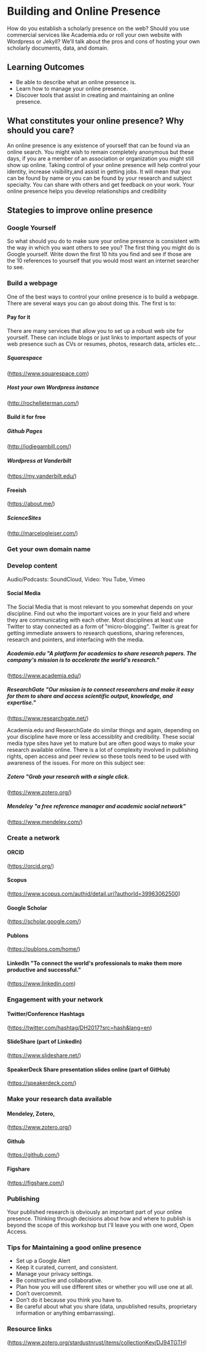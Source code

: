 
# Building and Online Presence

How do you establish a scholarly presence on the web? Should you use commercial services like Academia.edu or roll your own website with Wordpress or Jekyll? We’ll talk about the pros and cons of hosting your own scholarly documents, data, and domain.

## Learning Outcomes

* Be able to describe what an online presence is.
* Learn how to manage your online presence.
* Discover tools that assist in creating and maintaining an online presence.


## What constitutes your online presence? Why should you care?

An online presence is any existence of yourself that can be found via an online search. You might wish to remain completely anonymous but these days, if you are a member of an association or organization you might still show up online. Taking control of your online presence will help control your identity, increase visibility,and assist in getting jobs. It will mean that you can be found by name or you can be found by your research and subject specialty. You can share with others and get feedback on your work. Your online presence helps you develop relationships and credibility

## Stategies to improve online presence


### Google Yourself
So what should you do to make sure your online presence is consistent with the way in which you want others to see you? The first thing you might do is Google yourself. Write down the first 10 hits you find and see if those are the 10 references to yourself that you would most want an internet searcher to see.

### Build a webpage

One of the best ways to control your online presence is to build a webpage. There are several ways you can go about doing this. The first is to:

#### Pay for it

There are many services that allow you to set up a robust web site for yourself. These can include blogs or just links to important aspects of your web presence such as CVs or resumes, photos, research data, articles etc...
##### Squarespace
(https://www.squarespace.com)

##### Host your own Wordpress instance
(http://rochelleterman.com/)


#### Build it for free

##### Github Pages
(http://jodiegambill.com/)

##### Wordpress at Vanderbilt
(https://my.vanderbilt.edu/)

#### Freeish
(https://about.me/)

##### ScienceSites
(http://marcelogleiser.com/)

### Get your own domain name

### Develop content 
Audio/Podcasts: SoundCloud, Video: You Tube, Vimeo

#### Social Media
The Social Media that is most relevant to you somewhat depends on your discipline. Find out who the important voices are in your field and where they are communicating with each other.  Most disciplines at least use Twitter to stay connected as a form of "micro-blogging". Twitter is great for getting immediate answers to research questions, sharing references, research and pointers, and interfacing with the media.


##### Academia.edu "A platform for academics to share research papers. The company's mission is to accelerate the world's research."
(https://www.academia.edu/)

##### ResearchGate "Our mission is to connect researchers and make it easy for them to share and access scientific output, knowledge, and expertise."
(https://www.researchgate.net/)

Academia.edu and ResearchGate do similar things and again, depending on your discipline have more or less accessiblity and credibility. These social media type sites have yet to mature but are often good ways to make your research available online. There is a lot of complexity involved in publishing rights, open access and peer review so these tools need to be used with awareness of the issues. For more on this subject see:


##### Zotero "Grab your research with a single click.
(https://www.zotero.org/)

##### Mendeley "a free reference manager and academic social network"
(https://www.mendeley.com/)

### Create a network

#### ORCID
(https://orcid.org/)
#### Scopus
(https://www.scopus.com/authid/detail.uri?authorId=39963062500)
#### Google Scholar
(https://scholar.google.com/)
#### Publons
(https://publons.com/home/)
#### LinkedIn "To connect the world's professionals to make them more productive and successful."
(https://www.linkedin.com)

### Engagement with your network
#### Twitter/Conference Hashtags
(https://twitter.com/hashtag/DH2017?src=hash&lang=en)

#### SlideShare (part of LinkedIn)
(https://www.slideshare.net/)
#### SpeakerDeck Share presentation slides online (part of GitHub)
(https://speakerdeck.com/)


### Make your research data available

#### Mendeley, Zotero,
(https://www.zotero.org/)

#### Github
(https://github.com/)

#### Figshare
(https://figshare.com/)

### Publishing

Your published research is obviously an important part of your online presence. Thinking through decisions about how and where to publish is beyond the scope of this workshop but I'll leave you with one word, Open Access.

### Tips for Maintaining a good online presence

* Set up a Google Alert
* Keep it curated, current, and consistent.
* Manage your privacy settings.
* Be constructive and collaborative.
* Plan how you will use different sites or whether you will use one at all.
* Don’t overcommit.
* Don’t do it because you think you have to.
* Be careful about what you share (data, unpublished results, proprietary information or anything embarrassing).

### Resource links 

(https://www.zotero.org/stardustnrust/items/collectionKey/DJ94TGTH)

